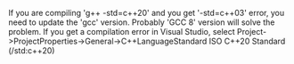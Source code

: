 If you are compiling 'g++ -std=c++20' and you get '-std=c++03' error, you need to update the 'gcc' version. 
Probably 'GCC 8' version will solve the problem. 
If you get a compilation error in Visual Studio, select Project->ProjectProperties->General->C++LanguageStandard ISO C++20 Standard (/std:c++20)

